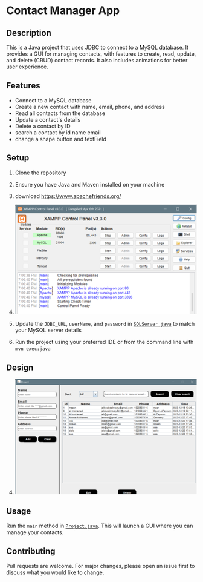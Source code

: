 # Contact Manager App


## Description
This is a Java project that uses JDBC to connect to a MySQL database. It provides a GUI for managing contacts, with features to create, read, update, and delete (CRUD) contact records. It also includes animations for better user experience.

## Features
- Connect to a MySQL database
- Create a new contact with name, email, phone, and address
- Read all contacts from the database
- Update a contact's details
- Delete a contact by ID
- search a contact by id name email
- change a shape button and textField

## Setup
1. Clone the repository
2. Ensure you have Java and Maven installed on your machine
3. download https://www.apachefriends.org/
4. ![XAMPP Logo](https://github.com/aliabdelmoaty/contact-manager-app/raw/main/src/main/resources/icons/XAMPP.png)

5. Update the `JDBC_URL`, `userName`, and `password` in [`SQLServer.java`](src/main/java/logic/SQLServer.java) to match your MySQL server details
6. Run the project using your preferred IDE or from the command line with `mvn exec:java`


## Design 
4. ![App Design](https://github.com/aliabdelmoaty/contact-manager-app/raw/main/src/main/resources/icons/project.png)

## Usage
Run the `main` method in [`Project.java`](src/main/java/main/java/Project.java). This will launch a GUI where you can manage your contacts.


## Contributing
Pull requests are welcome. For major changes, please open an issue first to discuss what you would like to change.

